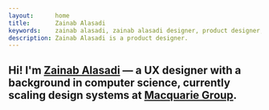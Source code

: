 ```yaml
---
layout:      home
title:       Zainab Alasadi
keywords:    zainab alasadi, zainab alasadi designer, product designer, sydney, computer science, designer unsw, zainab, ux, ux designer
description: Zainab Alasadi is a product designer. 
---
```


<section class="mt-4 mt-lg-6 w-80-ns" markdown="1">
   <h1 class="type-big">Hi! I'm <a class="type-serif" href="about">Zainab Alasadi</a> — a UX designer with a background in computer science, currently scaling design systems at <a href="https://www.macquarie.com/au/personal" target="_blank">Macquarie Group</a>.</h1>
</section>

<!-- Hi! My name is Zainab Alasadi  I’m a Product Designer with a background in Computer Science, currently at Macquarie Group.
I’ve previously interned at Oscar, led design at 180DC and study at UNSW. Lover of , , ,  and . Avid supporter of the em dash and lifelong investor in . I love to take pictures of spaces and read about design. I spend my free time admiring pretty fonts, exploring the coasts of Sydney and stressing out over a missing semicolon. -->